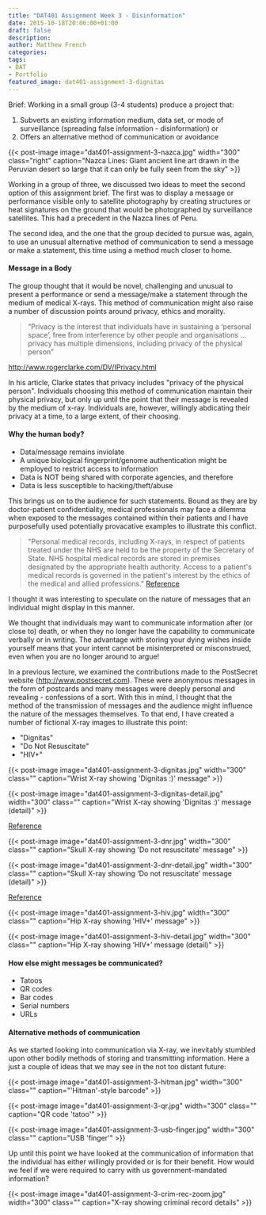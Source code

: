 ```yaml
---
title: "DAT401 Assignment Week 3 - Disinformation"
date: 2015-10-18T20:06:00+01:00
draft: false
description: 
author: Matthew French
categories:
tags:
- DAT
- Portfolio
featured_image: dat401-assignment-3-dignitas
---
```


Brief: Working in a small group (3-4 students) produce a project that:

1. Subverts an existing information medium, data set, or mode of surveillance (spreading false information - disinformation)
or
2. Offers an alternative method of communication or avoidance

<!--more-->

{{< post-image image="dat401-assignment-3-nazca.jpg" width="300" class="right" caption="Nazca Lines: Giant ancient line art drawn in the Peruvian desert so large that it can only be fully seen from the sky" >}}

Working in a group of three, we discussed two ideas to meet the second option of this assignment brief. The first was to display a message or performance visible only to satellite photography by creating structures or heat signatures on the ground that would be photographed by surveillance satellites. This had a precedent in the Nazca lines of Peru.

The second idea, and the one that the group decided to pursue was, again, to use an unusual alternative method of communication to send a message or make a statement, this time using a method much closer to home.

<!--more-->

#### Message in a Body

The group thought that it would be novel, challenging and unusual to present a performance or send a message/make a statement through the medium of medical X-rays. This method of communication might also raise a number of discussion points around privacy, ethics and morality.

> “Privacy is the interest that individuals have in sustaining a ‘personal space’, free from interference by other people and organisations ... privacy has multiple dimensions, including privacy of the physical person”

<http://www.rogerclarke.com/DV/IPrivacy.html>

In his article, Clarke states that privacy includes "privacy of the physical person". Individuals choosing this method of communication maintain their physical privacy, but only up until the point that their message is revealed by the medium of x-ray. Individuals are, however, willingly abdicating their privacy at a time, to a large extent, of their choosing.

#### Why the human body?

- Data/message remains inviolate
- A unique biological fingerprint/genome authentication might be employed to restrict access to information
- Data is NOT being shared with corporate agencies, and therefore
- Data is less susceptible to hacking/theft/abuse

This brings us on to the audience for such statements. Bound as they are by doctor-patient confidentiality, medical professionals may face a dilemma when exposed to the messages contained within their patients and I have purposefully used potentially provacative examples to illustrate this conflict.

> "Personal medical records, including X-rays, in respect of patients treated under the NHS are held to be the property of the Secretary of State. NHS hospital medical records are stored in premises designated by the appropriate health authority. Access to a patient's medical records is governed in the patient's interest by the ethics of the medical and allied professions." [Reference](<http://hansard.millbanksystems.com/written_answers/1976/nov/30/medical-records-ownership-and-storage>)

I thought it was interesting to speculate on the nature of messages that an individual might display in this manner.

We thought that individuals may want to communicate information after (or close to) death, or when they no longer have the capability to communicate verbally or in writing. The advantage with storing your dying wishes inside yourself means that your intent cannot be misinterpreted or misconstrued, even when you are no longer around to argue!

In a previous lecture, we examined the contributions made to the PostSecret website (<http://www.postsecret.com>). These were anonymous messages in the form of postcards and many messages were deeply personal and revealing - confessions of a sort. With this in mind, I thought that the method of the transmission of messages and the audience might influence the nature of the messages themselves. To that end, I have created a number of fictional X-ray images to illustrate this point:

- "Dignitas"
- "Do Not Resuscitate"
- "HIV+"

{{< post-image image="dat401-assignment-3-dignitas.jpg" width="300" class="" caption="Wrist X-ray showing 'Dignitas :)' message" >}}

{{< post-image image="dat401-assignment-3-dignitas-detail.jpg" width="300" class="" caption="Wrist X-ray showing 'Dignitas :)' message (detail)" >}}

[Reference](<https://en.wikipedia.org/wiki/Dignitas_%28assisted_dying_organisation%29>)

{{< post-image image="dat401-assignment-3-dnr.jpg" width="300" class="" caption="Skull X-ray showing 'Do not resuscitate' message" >}}

{{< post-image image="dat401-assignment-3-dnr-detail.jpg" width="300" class="" caption="Skull X-ray showing ‘Do not resuscitate’ message (detail)" >}}

[Reference](<https://en.wikipedia.org/wiki/Do_not_resuscitate>)

{{< post-image image="dat401-assignment-3-hiv.jpg" width="300" class="" caption="Hip X-ray showing 'HIV+' message" >}}

{{< post-image image="dat401-assignment-3-hiv-detail.jpg" width="300" class="" caption="Hip X-ray showing ‘HIV+’ message (detail)" >}}

#### How else might messages be communicated?

- Tatoos
- QR codes
- Bar codes
- Serial numbers
- URLs

#### Alternative methods of communication

As we started looking into communication via X-ray, we inevitably stumbled upon other bodily methods of storing and transmitting information. Here a just a couple of ideas that we may see in the not too distant future:

{{< post-image image="dat401-assignment-3-hitman.jpg" width="300" class="" caption="'Hitman'-style barcode" >}}

{{< post-image image="dat401-assignment-3-qr.jpg" width="300" class="" caption="QR code 'tatoo'" >}}

{{< post-image image="dat401-assignment-3-usb-finger.jpg" width="300" class="" caption="USB 'finger'" >}}

Up until this point we have looked at the communication of information that the individual has either willingly provided or is for their benefit. How would we feel if we were required to carry with us government-mandated information?

{{< post-image image="dat401-assignment-3-crim-rec-zoom.jpg" width="300" class="" caption="X-ray showing criminal record details" >}}